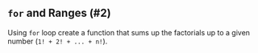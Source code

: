 ## `for` and Ranges (#2)

Using `for` loop create a function that sums up the factorials up to a given number (`1! + 2! + ... + n!`).
